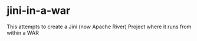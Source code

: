 # jini-in-a-war
This attempts to create a Jini (now Apache River) Project where it runs from within a WAR
